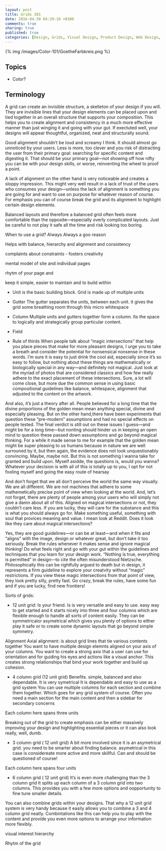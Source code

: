 ```yaml
---
layout: post
title: Grids 101
date: 2016-04-30 04:29:10 +0100
comments: true
sharing: true
published: true 
categories: [Design, Grids, Visual Design, Product Design, Web Design, Frontend]
---
```


{% img /images/Color-101/GoetheFarbkreis.png %}

## Topics

+ Color?

## Terminology

A grid can create an invisible structure, a skelleton of your design if you will. They are invisible lines that your design elements can be placed upon and tied together in an overall structure that supports your composition. This helps you to create alignment and consistency in a much more effective manner than just winging it and going with your gut. If exectuted well, your designs will appear thoughtful, organized, neat and structurally sound.

Good alignment shouldn’t be loud and screamy I think. It should almost go unnoticed by your users. Less is more, too clever and you risk of distracting the user from their primary goal: searching for specific content and digesting it. That should be your primary goal—not showing off how nifty you can be with your design skills, or worse, reinventing the wheel to proof a point.

A lack of alignment on the other hand is very noticeable and creates a sloppy impression. This might very well result in a lack of trust of the users who consumes your design—unless the lack of alignment is something you are going for and want to use on purpose for whatever reason of course. For emphasis you can of course break the grid and its alignment to highlight certain design elements.

Balanced layouts and therefore a balanced grid often feels more comfortable than the opposite—especially overly complicated layouts. Just be careful to not play it safe all the time and risk looking too boring.

When to use a grid? Always
Always a goo reason

Helps with balance, hierarchy and alignment and consistency

complaints about constraints - fosters creativity

mental model of site and individual pages

rhytm of your page and

keep it simple, easier to maintain and to build within





+ Unit
is the basic building block. Grid is made up of multiple units

+ Gutter
The gutter separates the units, between each unit. it gives the grid some breathing room through this micro whitespace

+ Column
Multiple units and gutters together form a column. Its the space to logically and strategically group particular content.

+ Field
+ Rule of thirds
When people talk about “magic intersections” that help you place pieces that make for more pleasant designs, I urge you to take a breath and consider the potential for nonsensical nonsense in these words. I’m sure it is easy to just drink the cool aid, especially since it’s so easy to follow, but nothing about these things are mathematically or biologically special in any way—and definitely not magical. Just look at the myriad of photos that are considered classics and how few really adhere to the exact placement of these intersections. Sure, a lot will come close, but more due the common sense in using basic compositional guidelines like balance, whitespace, alignment that adjusted to the content on the artwork. 

And also, it’s just a theory after all. People believed for a long time that the divine proportions of the golden mean mean anything special, divine and especially pleasing. But on the other hand,there have been experiments that question these “pre-modern” assumptions and had no special effects on people tested. The final verdict is still out on these issues I guess—and might be for a long time—but nonting should hinder us in keeping an open mind to question these passed down assumptions and go beyond magical thinking. For a while it made sense to me for example that the golden mean might be super pleasing to us humans because in nature we are well surrouned by it, but then again, the evidence does not look unquestionably convincing. Maybe, maybe not. But this is not something I wanna take for granted and build upon. Myself asidde, the questions is, would you wanna? Whatever your decision is with all of this is totally up to you, I opt for not fooling myself and going the easy route of hearsay

And don’t forget that we all don’t perceive the world the same way visually. We are all different. We are not machines that adhere to some mathemetically precise point of view when looking at the world. And, let’s not forget, there are plenty of people among your users who will simply not give a damn about all of this. Aligned on magical intersections or not, they couldn’t care less. If you are lucky, they will care for the substance and this is what you should always go for. Make something useful, something with soul that provices meaning and value. I mean look at Reddit. Does it look like they care about magical intersections?

Yes, they are good guidelines—or can be at least—and when it fits and “aligns” with the image, design or whatever great, but don’t take it too seriously. Break the rules whenever it makes sense and ignore magical thinking! Do what feels right and go with your gut within the guidelines and techniques that you learn for your design work. “Nothing is true, everything is permitted” in design—to cite the often misunderstood Nietzsche. Philosophically this can be rightfully argued to death but in design, it represents a firm guideline to explore your creatvity without “magic” restrictions. If you view these magic intersections from that point of view, they look pretty silly, pretty fast. Go crazy, break the rules, have some fun and if you are lucky, find new frontiers! 

Sorts of grids:
 
+ 12 unit grid:
Is your friend. Is is very versatile and easy to use.
easy way to get started and it starts nicely into three and four columns which are flexible enough to handle all sorts of content easily. They can be symmetricalor asymetrical which gives you plenty of options to either play it safe or to create some dynamic layouts that go beyond simple symmetry.

Alignment
Axial alignment: is about grid lines that tie various contents together
You want to have multiple design elemnts aligned on your axis of your columns. You want to create a strong axix that a user can use for orientation and for guiding his eyes and actions like a visual anchor. This creates strong relationships that bind your work together and build up cohesion.

+ 4 column grid (12 unit grid)
Benefits. simple, balanced and also dependable. It is very symetrical
It is dependable and easy to use as a grid system
You can use multiple columns for each section and combine them together. Which goes for any grid system of course. Often you need a main section for the main content and then a sidebar for secondary concerns

Each column here spans three units

Breaking out of the grid to create emphasis can be either massively improving your design and highlighting essential pieces or it can also look really, well, dumb.

+ 3 column grid ( 12 unit grid) 
A bit more involved since it is an asymetrical grid. you need to be smarter about finding balance. asymetrical in this case is considereate more active and more skillful. Can and should be questioned of course!

Each column here spans four units

+ 6 column grid ( 12 unit grid)
It’s is even more challenging than the 3 column grid
It splits up each column of a 3 column grid into two columns. This provides you with a few more options and oopportunity to fine tune smaller details.



You can also combine grids within your designs. That why a 12 unit grid system is very handy because it easily allows you to combine a 3 and 4 column grid neatly. Combintations like this can help you to play with the content and provide you even more options to arrange your information more flexibly.



visual interest
hierarchy




Rhytm of the grid
